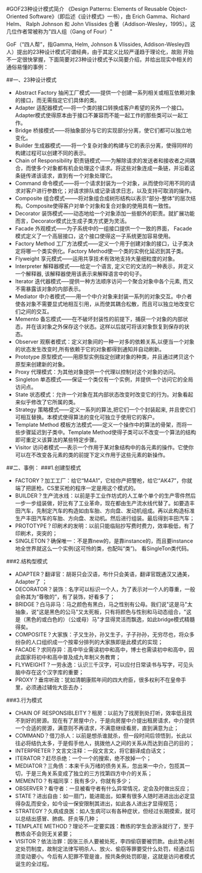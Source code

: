 #GOF23种设计模式简介
《Design Patterns: Elements of Reusable Object-Oriented Software》（即后述《设计模式》一书），由 Erich Gamma、Richard Helm、
Ralph Johnson 和 John Vlissides 合著（Addison-Wesley，1995）。这几位作者常被称为"四人组（Gang of Four）"

GoF（“四人帮”，指Gamma, Helm, Johnson & Vlissides, Addison-Wesley四人）提出的23种设计模式可谓经典，由于其定义比较严谨趋于理论化，故刚
开始不一定很快掌握，下面简要对23种设计模式予以简要介绍，并给出现实中相关的通俗易懂的事例：

##一、23种设计模式      
- Abstract Factory 抽闲工厂模式——提供一个创建一系列相关或相互依赖对象的接口，而无需指定它们具体的类。 
- Adapter 适配器模式—–将一个类的接口转换成客户希望的另外一个接口。Adapter模式使得原本由于接口不兼容而不能一起工作的那些类可以一起工作。 
- Bridge 桥接模式——将抽象部分与它的实现部分分离，使它们都可以独立地变化。 
- Builder 生成器模式——将一个复杂对象的构建与它的表示分离，使得同样的构建过程可以创建不同的表示。 
- Chain of Responsibility 职责链模式——为解除请求的发送者和接收者之间耦合，而使多个对象都有机会处理这个请求。将这些对象连成一条链，并沿着这条链传递该请求，直到有一个对象处理它。 
- Command 命令模式——将一个请求封装为一个对象，从而使你可用不同的请求对客户进行参数化；对请求排队或记录请求日志，以及支持可取消的操作。 
- Composite 组合模式——–将对象组合成树形结构以表示“部分-整体”的层次结构。Composite使得客户对单个对象和复合对象的使用具有一致性。 
- Decorator 装饰模式——动态地给一个对象添加一些额外的职责。就扩展功能而言，Decorator模式比生成子类方式更为灵活。 
- Facade 外观模式——为子系统中的一组接口提供一个一致的界面， Facade模式定义了一个高层接口，这个接口使得这一子系统更加容易使用。 
- Factory Method 工厂方法模式——定义一个用于创建对象的接口，让子类决定将哪一个类实例化。Factory Method使一个类的实例化延迟到其子类。 
- Flyweight 享元模式——运用共享技术有效地支持大量细粒度的对象。 
- Interpreter 解释器模式——给定一个语言, 定义它的文法的一种表示，并定义一个解释器, 该解释器使用该表示来解释语言中的句子。 
- Iterator 迭代器模式—–提供一种方法顺序访问一个聚合对象中各个元素, 而又不需暴露该对象的内部表示。 
- Mediator 中介者模式——用一个中介对象来封装一系列的对象交互。中介者使各对象不需要显式地相互引用，从而使其耦合松散，而且可以独立地改变它们之间的交互。 
- Memento 备忘模式——在不破坏封装性的前提下，捕获一个对象的内部状态，并在该对象之外保存这个状态。这样以后就可将该对象恢复到保存的状态。 
- Observer 观察者模式：定义对象间的一种一对多的依赖关系,以便当一个对象的状态发生改变时,所有依赖于它的对象都得到通知并自动刷新。 
- Prototype 原型模式——用原型实例指定创建对象的种类，并且通过拷贝这个原型来创建新的对象。 
- Proxy 代理模式：为其他对象提供一个代理以控制对这个对象的访问。 
- Singleton 单态模式——保证一个类仅有一个实例，并提供一个访问它的全局访问点。 
- State 状态模式：允许一个对象在其内部状态改变时改变它的行为。对象看起来似乎修改了它所属的类。 
- Strategy 策略模式——定义一系列的算法,把它们一个个封装起来, 并且使它们可相互替换。本模式使得算法的变化可独立于使用它的客户。 
- Template Method 模板方法模式——定义一个操作中的算法的骨架，而将一些步骤延迟到子类中。Template Method使得子类可以不改变一个算法的结构即可重定义该算法的某些特定步骤。
- Visitor 访问者模式—–表示一个作用于某对象结构中的各元素的操作。它使你可以在不改变各元素的类的前提下定义作用于这些元素的新操作。

##二、事例：
###1.创建型模式 
- FACTORY？加工工厂：给它“M4A1”，它给你产把警枪，给它“AK47”，你就端了把匪枪。CS里买枪的程序一定是用这个模式的。
- BUILDER？生产流水线：以前是手工业作坊式的人工单个单个的生产零件然后一步一步组装做，好比有了工业革命，现在都由生产流水线代替了。如要造丰田汽车，先制定汽车的构造如由车胎、方向盘、发动机组成。再以此构造标准生产丰田汽车的车胎、方向盘、发动机。然后进行组装。最后得到丰田汽车； 
- PROTOTYPE？印刷术的发明：以前只能临贴抄写费时费力，效率极低，有了印刷术，突突的； 
- SINGLETON？确保唯一：不是靠new的，是靠instance的，而且要instance地全世界就这么一个实例(这可怜的类，也配叫“类”)。 看SingleTon类代码。

###2.结构型模式 
- ADAPTER？翻译官：胡哥只会汉语，布什只会美语，翻译官既通汉又通美，Adapter了 ；
- DECORATOR？装饰：名字可以标识一个人，为了表示对一个人的尊重，一般会称其为“尊敬的”，有了装饰，好看多了； 
- BRIDGE？白马非马：马之颜色有黑白，马之性别有公母。我们说"这是马"太抽象，说"这是黑色的公马"又太死板，只有将颜色与性别和马动态组合，"这是（黑色的或白色的）（公或母）马"才显得灵活而飘逸，如此bridge模式精髓得矣。 
- COMPOSITE？大家族：子又生孙，孙又生子，子子孙孙，无穷尽也，将众多纷杂的人口组织成一个按辈分排列的大家族即是此模式的实现； 
- FACADE？求同存异：高中毕业需读初中和高中，博士也需读初中和高中，因此国家将初中和高中普及成九年制义务教育； 
- FLYWEIGHT？一劳永逸：认识三千汉字，可以应付日常读书与写字，可见头脑中存在这个汉字库的重要； 
- PROXY？垂帘听政：犹如清朝康熙年间的四大府臣，很多权利不在皇帝手里，必须通过辅佐大臣去办；

###3.行为模式 
- CHAIN OF RESPONSIBLEITY？租房：以前为了找房到处打听，效率低且找不到好的房源。现在有了房屋中介，于是向房屋中介提出租房请求，中介提供一个合适的房源，满意则不再请求，不满意继续看房，直到满意为止； 
- COMMAND？借刀杀人：以前是想杀谁就杀，但一段时间后领悟到，长此以往必将结仇太多，于是假手他人，挑拨他人之间的关系从而达到自己的目的； 
- INTERPRETER？文言文注释：一段文言文，将它翻译成白话文； 
- ITERATOR？赶尽杀绝：一个一个的搜索，绝不放掉一个； 
- MEDIATOR？三角债：本来千头万绪的债务关系，忽出来一中介，包揽其一切，于是三角关系变成了独立的三方找第四方中介的关系； 
- MEMENTO？有福同享：我有多少，你就有多少； 
- OBSERVER？看守者：一旦被看守者有什么异常情况，定会及时做出反应； 
- STATE？进出自由：如一扇门，能进能出，如果有很多人随时进进出出必定显得杂乱而安全，如今设一保安限制其进出，如此各人进出才显得规范； 
- STRATEGY？久病成良医：如人生病可以有各种症状，但经过长期摸索，就可以总结出感冒、肺病、肝炎等几种； 
- TEMPLATE METHOD？理论不一定要实践：教练的学生会游泳就行了，至于教练会不会则无关紧要； 
- VISITOR？依法治罪：因张三杀人要被处死，李四偷窃要被罚款。由此势必制定处罚制度，故制定法律写明杀人、放火、偷窃等罪要受什么处罚，经通过后须变动要小。今后有人犯罪不管是谁，按共条例处罚即是，这就是访问者模式诞生的全过程。